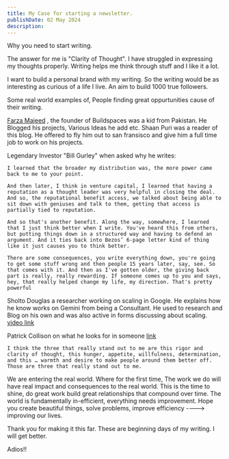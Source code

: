 ```yaml
---
title: My Case for starting a newsletter.
publishDate: 02 May 2024
description: 
---
```


Why you need to start writing.

The answer for me is "Clarity of Thought".
I have struggled in expressing my thoughts properly. 
Writing helps me think through stuff and I like it a lot.

I want to build a personal brand with my writing.
So the writing would be as interesting as curious of a life I live. 
An aim to build 1000 true followers.

Some real world examples of,
People finding great oppurtunities cause of their writing.

[Farza Majeed](https://www.linkedin.com/in/farza-majeed-76685612a) , the founder of Buildspaces was a kid from Pakistan. 
He Blogged his projects, Various Ideas he add etc.
Shaan Puri was a reader of this blog.
He offered to fly him out to san fransisco and give him a full time job to work on his projects. 

Legendary Investor "Bill Gurley" when asked why he writes:

	I learned that the broader my distribution was, the more power came back to me to your point.
	
	And then later, I think in venture capital, I learned that having a reputation as a thought leader was very helpful in closing the deal. And so, the reputational benefit access, we talked about being able to sit down with geniuses and talk to them, getting that access is partially tied to reputation.
	
	And so that's another benefit. Along the way, somewhere, I learned that I just think better when I write. You've heard this from others, but putting things down in a structured way and having to defend an argument. And it ties back into Bezos’ 6-page letter kind of thing like it just causes you to think better.
	
	There are some consequences, you write everything down, you're going to get some stuff wrong and then people 15 years later, say, see. So that comes with it. And then as I've gotten older, the giving back part is really, really rewarding. If someone comes up to you and says, hey, that really helped change my life, my direction. That's pretty powerful

Sholto Douglas a researcher working on scaling in Google. 
He explains how he know works on Gemini from being a Consultant.
He used to research and Blog on his own and was also active in forms discussing about scaling.
[video link](https://www.youtube.com/watch?v=cPu3SecmgUU&ab_channel=DwarkeshPatel)


Patrick Collison on what he looks for in someone [link](https://medium.com/swlh/patrick-collison-on-the-culture-of-stripe-and-how-to-hire-b0a14033e154)

	I think the three that really stand out to me are this rigor and clarity of thought, this hunger, appetite, willfulness, determination, and this … warmth and desire to make people around them better off. Those are three that really stand out to me.

We are entering the real world. 
Where for the first time, The work we do will have real impact and consequences to the real world. This is the time to shine, do great work build great relationships that compound over time. 
The world is fundamentally in-efficient, everything needs improvement. 
Hope you create beautiful things, solve problems, improve efficiency ----> improving our lives.

Thank you for making it this far.
These are beginning days of my writing. I will get better. 

Adios!!
